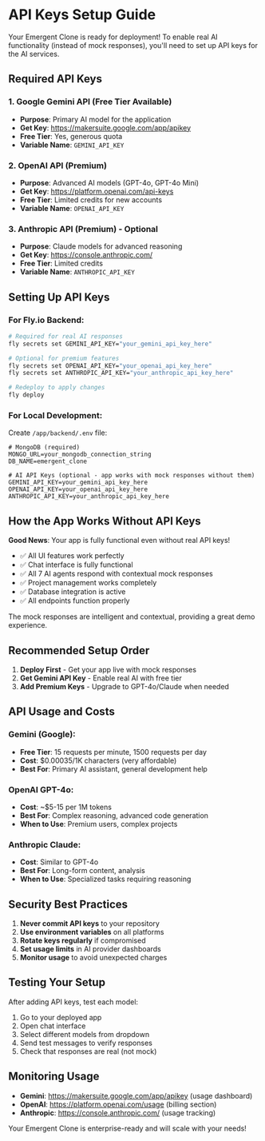 # API Keys Setup Guide

Your Emergent Clone is ready for deployment! To enable real AI functionality (instead of mock responses), you'll need to set up API keys for the AI services.

## Required API Keys

### 1. Google Gemini API (Free Tier Available)
- **Purpose**: Primary AI model for the application
- **Get Key**: https://makersuite.google.com/app/apikey
- **Free Tier**: Yes, generous quota
- **Variable Name**: `GEMINI_API_KEY`

### 2. OpenAI API (Premium)
- **Purpose**: Advanced AI models (GPT-4o, GPT-4o Mini)
- **Get Key**: https://platform.openai.com/api-keys
- **Free Tier**: Limited credits for new accounts
- **Variable Name**: `OPENAI_API_KEY`

### 3. Anthropic API (Premium) - Optional
- **Purpose**: Claude models for advanced reasoning
- **Get Key**: https://console.anthropic.com/
- **Free Tier**: Limited credits
- **Variable Name**: `ANTHROPIC_API_KEY`

## Setting Up API Keys

### For Fly.io Backend:
```bash
# Required for real AI responses
fly secrets set GEMINI_API_KEY="your_gemini_api_key_here"

# Optional for premium features
fly secrets set OPENAI_API_KEY="your_openai_api_key_here"
fly secrets set ANTHROPIC_API_KEY="your_anthropic_api_key_here"

# Redeploy to apply changes
fly deploy
```

### For Local Development:
Create `/app/backend/.env` file:
```env
# MongoDB (required)
MONGO_URL=your_mongodb_connection_string
DB_NAME=emergent_clone

# AI API Keys (optional - app works with mock responses without them)
GEMINI_API_KEY=your_gemini_api_key_here
OPENAI_API_KEY=your_openai_api_key_here
ANTHROPIC_API_KEY=your_anthropic_api_key_here
```

## How the App Works Without API Keys

**Good News**: Your app is fully functional even without real API keys!

- ✅ All UI features work perfectly
- ✅ Chat interface is fully functional  
- ✅ All 7 AI agents respond with contextual mock responses
- ✅ Project management works completely
- ✅ Database integration is active
- ✅ All endpoints function properly

The mock responses are intelligent and contextual, providing a great demo experience.

## Recommended Setup Order

1. **Deploy First** - Get your app live with mock responses
2. **Get Gemini API Key** - Enable real AI with free tier
3. **Add Premium Keys** - Upgrade to GPT-4o/Claude when needed

## API Usage and Costs

### Gemini (Google):
- **Free Tier**: 15 requests per minute, 1500 requests per day
- **Cost**: $0.00035/1K characters (very affordable)
- **Best For**: Primary AI assistant, general development help

### OpenAI GPT-4o:
- **Cost**: ~$5-15 per 1M tokens
- **Best For**: Complex reasoning, advanced code generation
- **When to Use**: Premium users, complex projects

### Anthropic Claude:
- **Cost**: Similar to GPT-4o
- **Best For**: Long-form content, analysis
- **When to Use**: Specialized tasks requiring reasoning

## Security Best Practices

1. **Never commit API keys** to your repository
2. **Use environment variables** on all platforms
3. **Rotate keys regularly** if compromised
4. **Set usage limits** in AI provider dashboards
5. **Monitor usage** to avoid unexpected charges

## Testing Your Setup

After adding API keys, test each model:

1. Go to your deployed app
2. Open chat interface
3. Select different models from dropdown
4. Send test messages to verify responses
5. Check that responses are real (not mock)

## Monitoring Usage

- **Gemini**: https://makersuite.google.com/app/apikey (usage dashboard)
- **OpenAI**: https://platform.openai.com/usage (billing section)
- **Anthropic**: https://console.anthropic.com/ (usage tracking)

Your Emergent Clone is enterprise-ready and will scale with your needs!
